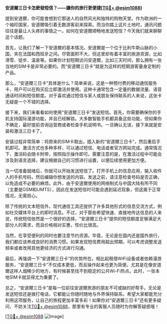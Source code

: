 **安道爾三日卡怎麽發短信？——讓你的旅行更便捷[[TG💪+ @esim1088](https://t.me/s/esim1088)]**

提到安道爾，你可能會想到它那迷人的自然风光和独特的购物天堂。作为欧洲的一个袖珍国家，安道爾吸引着无数游客前来探索。而当你踏上这片土地时，通讯问题往往是最让人头疼的事情之一。如何在安道爾顺畅地发送短信？今天我们就来聊聊这个话题。

首先，让我们了解一下安道爾的基本情况。安道爾是一个位于比利牛斯山脉的小国，夹在法国和西班牙之间。尽管面积不大，但这里却有着丰富的旅游资源，比如滑雪、徒步、温泉等。如果你计划短期访问安道爾，比如三天时间，那么拥有一张当地的SIM卡是非常必要的。而“安道爾三日卡”就是为这样的短期游客量身定制的产品。

那么，“安道爾三日卡”具体是什么？简单来说，这是一种预付费的移动通信服务卡，用户可以在购买后立即激活并使用。这种卡通常包含一定量的数据流量、语音通话时间和短信额度。对于喜欢通过短信与家人或朋友保持联系的人来说，这张卡无疑是一个不错的选择。

接下来，我们来看看如何使用“安道爾三日卡”发送短信。首先，你需要确保你的手机支持国际漫游功能，并且已经解锁。大多数智能手机都具备这些功能，但如果你不确定，最好提前咨询运营商或者检查手机说明书。一旦确认无误，接下来就是安装和激活三日卡了。

安装过程非常简单：将原来的SIM卡取出，插入新的“安道爾三日卡”，然后重启手机即可。激活方式也多种多样，可以通过短信、电话或者官方网站完成。通常情况下，激活码会随卡附带，按照指示操作即可。需要注意的是，在激活过程中可能会涉及到语言选择，建议根据自己的习惯进行设置，以便后续使用更加方便。

当一切准备就绪后，你就可以开始发送短信了。打开手机上的信息应用，输入收件人的手机号码，然后编辑你想发送的内容。发送之前，请注意检查号码是否正确，以免造成不必要的麻烦。此外，由于安道爾使用的网络制式与中国大陆有所不同（主要是GSM和UMTS），因此在发送短信时可能会遇到延迟现象，但这属于正常情况，无需担心。

除了传统的文本短信外，现代通信工具还提供了许多其他形式的信息交流方式，例如社交媒体平台上的即时消息。不过，对于那些希望快速、直接地传达信息的人来说，传统短信依然是一个很好的选择。“安道爾三日卡”提供的短信额度足够满足大部分人的需求，而且价格相对实惠，性价比很高。

当然，在享受便利的同时也要注意节约资源。毕竟，无论是在国内还是国外旅行，我们都应该养成良好的消费习惯。如果发现短信费用超出预期，可以考虑调整发送频率或者改用其他更经济的方式进行沟通。

最后，再强调一下“安道爾三日卡”的优势所在。相比起租借WiFi设备或者依赖漫游服务，“安道爾三日卡”不仅成本更低，而且操作起来也更为简便。尤其是在像安道爾这样人烟稀少的地方，有时候甚至找不到稳定的公共Wi-Fi热点。此时，一张本地SIM卡就显得尤为重要了。

总之，“安道爾三日卡”是每一位前往安道爾旅游的朋友不可或缺的好帮手。无论是发送短信还是拨打电话，它都能让你随时随地与外界保持联系。希望大家都能充分利用这项服务，让自己的旅程更加丰富多彩！如果你对“安道爾三日卡”还有更多疑问，不妨关注[TG💪+ @esim1088](https://t.me/s/esim1088)，那里有专业的客服人员随时为你解答疑惑哦！

[[TG💪+ @esim1088](https://t.me/s/esim1088) ![Image](https://i.postimg.cc/4NQfJmqS/Snipaste-2025-05-13-00-14-12.png)]